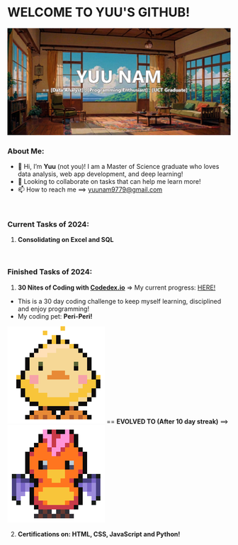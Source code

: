 # WELCOME TO YUU'S GITHUB! 

![banner](https://github.com/yuunam97/yuunam97/blob/main/images/banner.png?raw=true)

### About Me: 
- 👋 Hi, I’m **Yuu** (not you)! I am a Master of Science graduate who loves data analysis, web app development, and deep learning!   
- 💞️ Looking to collaborate on tasks that can help me learn more!
- 📫 How to reach me ==> yuunam9779@gmail.com

<br>

### Current Tasks of 2024:
1. **Consolidating on Excel and SQL**

<br>

### Finished Tasks of 2024: 
1. **30 Nites of Coding with [Codedex.io](https://www.codedex.io/home)** => My current progress: [HERE!](https://www.codedex.io/@Sexiibeast97/30-nites-of-code)
- This is a 30 day coding challenge to keep myself learning, disciplined and enjoy programming!  
- My coding pet: **Peri-Peri!**

![baby](https://github.com/yuunam97/yuunam97/blob/main/images/baby-happy-duck.gif?raw=true) == **EVOLVED TO (After 10 day streak)** ==> 
![teen](https://github.com/yuunam97/yuunam97/blob/main/images/evolved-happy-duck.gif?raw=true) 

2. **Certifications on: HTML, CSS, JavaScript and Python!**


<!---
yuunam97/yuunam97 is a ✨ special ✨ repository because its `README.md` (this file) appears on your GitHub profile.
You can click the Preview link to take a look at your changes.
--->
